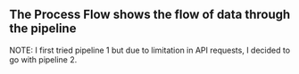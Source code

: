 ## The Process Flow shows the flow of data through the pipeline

NOTE: I first tried pipeline 1 but due to limitation in API requests, I decided to go with pipeline 2.
